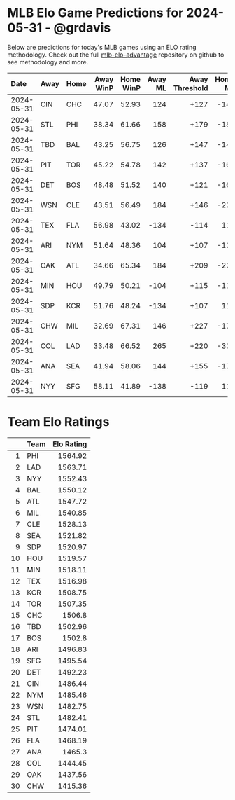 # MLB Elo Game Predictions for 2024-05-31 - @grdavis
Below are predictions for today's MLB games using an ELO rating methodology. Check out the full [mlb-elo-advantage](https://github.com/grdavis/mlb-elo-advantage) repository on github to see methodology and more.

| Date       | Away   | Home   |   Away WinP |   Home WinP |   Away ML |   Away Threshold |   Home ML |   Home Threshold |
|:-----------|:-------|:-------|------------:|------------:|----------:|-----------------:|----------:|-----------------:|
| 2024-05-31 | CIN    | CHC    |       47.07 |       52.93 |       124 |             +127 |      -146 |             +102 |
| 2024-05-31 | STL    | PHI    |       38.34 |       61.66 |       158 |             +179 |      -188 |             -136 |
| 2024-05-31 | TBD    | BAL    |       43.25 |       56.75 |       126 |             +147 |      -148 |             -113 |
| 2024-05-31 | PIT    | TOR    |       45.22 |       54.78 |       142 |             +137 |      -168 |             -105 |
| 2024-05-31 | DET    | BOS    |       48.48 |       51.52 |       140 |             +121 |      -166 |             +108 |
| 2024-05-31 | WSN    | CLE    |       43.51 |       56.49 |       184 |             +146 |      -220 |             -112 |
| 2024-05-31 | TEX    | FLA    |       56.98 |       43.02 |      -134 |             -114 |       114 |             +149 |
| 2024-05-31 | ARI    | NYM    |       51.64 |       48.36 |       104 |             +107 |      -122 |             +121 |
| 2024-05-31 | OAK    | ATL    |       34.66 |       65.34 |       184 |             +209 |      -220 |             -157 |
| 2024-05-31 | MIN    | HOU    |       49.79 |       50.21 |      -104 |             +115 |      -112 |             +113 |
| 2024-05-31 | SDP    | KCR    |       51.76 |       48.24 |      -134 |             +107 |       114 |             +122 |
| 2024-05-31 | CHW    | MIL    |       32.69 |       67.31 |       146 |             +227 |      -174 |             -170 |
| 2024-05-31 | COL    | LAD    |       33.48 |       66.52 |       265 |             +220 |      -330 |             -164 |
| 2024-05-31 | ANA    | SEA    |       41.94 |       58.06 |       144 |             +155 |      -172 |             -119 |
| 2024-05-31 | NYY    | SFG    |       58.11 |       41.89 |      -138 |             -119 |       118 |             +155 |

# Team Elo Ratings
|    | Team   |   Elo Rating |
|---:|:-------|-------------:|
|  1 | PHI    |      1564.92 |
|  2 | LAD    |      1563.71 |
|  3 | NYY    |      1552.43 |
|  4 | BAL    |      1550.12 |
|  5 | ATL    |      1547.72 |
|  6 | MIL    |      1540.85 |
|  7 | CLE    |      1528.13 |
|  8 | SEA    |      1521.82 |
|  9 | SDP    |      1520.97 |
| 10 | HOU    |      1519.57 |
| 11 | MIN    |      1518.11 |
| 12 | TEX    |      1516.98 |
| 13 | KCR    |      1508.75 |
| 14 | TOR    |      1507.35 |
| 15 | CHC    |      1506.8  |
| 16 | TBD    |      1502.96 |
| 17 | BOS    |      1502.8  |
| 18 | ARI    |      1496.83 |
| 19 | SFG    |      1495.54 |
| 20 | DET    |      1492.23 |
| 21 | CIN    |      1486.44 |
| 22 | NYM    |      1485.46 |
| 23 | WSN    |      1482.75 |
| 24 | STL    |      1482.41 |
| 25 | PIT    |      1474.01 |
| 26 | FLA    |      1468.19 |
| 27 | ANA    |      1465.3  |
| 28 | COL    |      1444.45 |
| 29 | OAK    |      1437.56 |
| 30 | CHW    |      1415.36 |